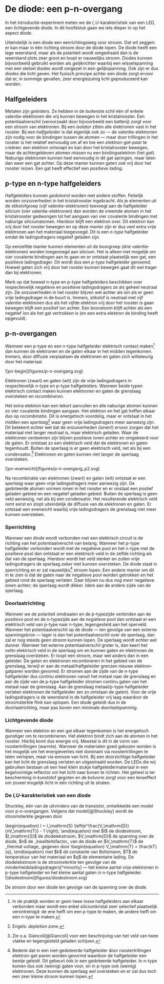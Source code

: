 # De diode: een p-n-overgang

In het introductie-experiment meten we de $I,U$-karakteristiek van een LED, een lichtgevende diode. In dit hoofdstuk gaan we iets dieper in op het aspect _diode_.

Uiteindelijk is een diode een eenrichtingsweg voor stroom. Dat wil zeggen: er kan maar in één richting stroom door de diode lopen. De diode heeft een lage weerstand, maar als de polariteit wordt omgedraaid dan is de weerstand plots zeer groot en loopt er nauwelijks stroom. Diodes kunnen bijvoorbeeld gebruikt worden als _gelijkrichter_ waarbij een wisselspanning met een stelsel diodes wordt omgezet in een gelijkspanning. Ook zijn er dus diodes die licht geven. Het fysisch principe achter een diode zorgt ervoor dat er, in sommige gevallen, zeer energiezuinig licht geproduceerd kan worden.


## Halfgeleiders

Metalen zijn _geleiders_. Ze hebben in de buitenste schil één of enkele valentie-elektronen die vrij kunnen bewegen in het kristalrooster. Een potentiaalverschil (veroorzaakt door bijvoorbeeld een batterij) zorgt voor een stroom van elektronen. Bij een _isolator_ zitten alle elektronen vast in het rooster. Bij een _halfgeleider_ is dat eigenlijk ook zo &mdash; de valentie-elektronen zijn nodig voor de bindingen tussen de atomen &mdash; maar door trillingen in het rooster is het relatief eenvoudig om af en toe een _elektron-gat-paar_ te creëren: een elektron ontsnapt en kan door het kristalrooster bewegen, maar de achtergebleven atomen missen nu een bindingselektron (het _gat_). Naburige elektronen kunnen heel eenvoudig in dit gat springen, maar laten dan weer een gat achter. Op deze manier kunnen gaten _ook_ vrij door het rooster reizen. Een gat heeft effectief een _positieve lading_.


## p-type en n-type halfgeleiders

Halfgeleiders kunnen _gedoteerd_ worden met andere stoffen. Feitelijk worden onzuiverheden in het kristalrooster ingebracht. Als je elementen uit de stikstofgroep (vijf valentie-elektronen) toevoegt aan de halfgeleider silicium (vier valentie-elektronen) dan worden de vreemde atomen in het kristalrooster gedwongen tot het aangaan van vier covalente bindingen met naburige siliciumatomen. Hierdoor blijft een elektron over. Dit elektron kan vrij door het rooster bewegen en op deze manier zijn er dus veel extra vrije elektronen aan het materiaal toegevoegd. Dit is een _n-type_ halfgeleider omdat de ladingsdragers negatief geladen zijn.

Op eenzelfde manier kunnen elementen uit de boorgroep (drie valentie-elektronen) worden toegevoegd aan silicium. Het is alleen niet mogelijk om vier covalente bindingen aan te gaan en er ontstaat plaatselijk een gat, een positieve ladingsdrager. Dit wordt dus een _p-type_ halfgeleider genoemd. Hoewel gaten zich vrij door het rooster kunnen bewegen gaat dit wel trager dan bij elektronen.

Merk op dat hoewel n-type en p-type halfgeleiders beschikken over respectievelijk negatieve en positieve ladingsdragers ze als geheel neutraal zijn. De onzuiverheden in het rooster blijven wel achter als ion als er geen vrije ladingsdrager in de buurt is. Immers, stikstof is neutraal met vijf valentie-elektronen dus als het vijfde elektron vrij door het rooster is gaan bewegen blijft een positief ion achter. Een booratoom blijft achter als een negatief ion als het gat vertrokken is (en een extra elektron de binding heeft opgevuld).


## p-n-overgangen

Wanneer een p-type en een n-type halfgeleider elektrisch contact maken[^halfgeleiders] dan kunnen de elektronen en de gaten elkaar in het midden tegenkomen. Immers, door diffusie verplaatsen de elektronen en gaten zich willekeurig door het materiaal.

 [^halfgeleiders]: In de praktijk worden er geen twee losse halfgeleiders aan elkaar verbonden maar wordt een enkel siliciumkristal zeer selectief plaatselijk verontreinigd: de ene helft om een p-type te maken, de andere helft om een n-type te maken.

<div id="fig:pn-begin"></div>
![pn-begin](figures/p-n-overgang.svg)

Elektronen (zwart) en gaten (wit) zijn de vrije ladingsdragers in respectievelijk n-type en p-type halfgeleiders. Wanneer beide typen elektrisch contact maken kunnen elektronen en gaten de grenslaag oversteken en _recombineren_.

Het extra elektron kan een tekort aanvullen en alle naburige atomen kunnen zo vier covalente bindingen aangaan. Het elektron en het gat heffen elkaar dus op _recombinatie_. Dit is energetisch voordelig, maar er ontstaat in het midden een _sperlaag_[^depletion] waar geen vrije ladingsdragers meer aanwezig zijn. Dit betekent echter wel dat de onzuiverheden (ionen!) ervoor zorgen dat het materiaal niet langer neutraal is, maar elektrisch geladen. Waar de elektronen verdwenen zijn blijven positieve ionen achter en omgekeerd voor de gaten. Er ontstaat zo een elektrisch veld dat de elektronen en gaten tegenhoudt. Buiten de sperlaag is er geen elektrisch veld, net als bij een condensator.[^veld] Elektronen en gaten kunnen niet langer de sperlaag oversteken.

[^depletion]: Engels: _depletion zone_.
[^veld]: Zie o.a. Giancoli[@Giancoli] voor een beschrijving van het veld van twee vlakke en tegengesteld geladen schijven.

<div id="fig:pn-evenwicht"></div>
![pn-evenwicht](figures/p-n-overgang_p2.svg)

Na recombinatie van elektronen (zwart) en gaten (wit) ontstaat er een _sperlaag_ waar geen vrije ladingsdragers meer aanwezig zijn. De gedoteerde atomen vormen ionen in het rooster en er onstaat een postief geladen gebied en een negatief geladen gebied. Buiten de sperlaag is geen veld aanwezig, net als bij een condensator. Het resulterende elektrisch veld remt eerst en stopt uiteindelijk de diffusie van de elektronen en gaten. Er ontstaat een evenwicht waarbij vrije ladingsdragers de grenslaag niet meer kunnen oversteken.

### Sperrichting

Wanneer een diode wordt verbonden met een elektrisch circuit is de richting van het potentiaalverschil van belang. Wanneer het p-type halfgeleider verbonden wordt met de negatieve pool en het n-type met de positieve pool dan ontstaat er een elektrisch veld in de zelfde richting als dat van de sperlaag. Hierdoor wordt het veld sterker en zullen vrije ladingsdragers de sperlaag _zeker_ niet kunnen oversteken. De diode staat in sperrichting en er zal nauwelijks[^roostertrillingen] stroom lopen. Een andere manier om dit in te zien is dat de gaten naar de negatieve pool worden getrokken en het gebied rond de sperlaag verlaten. Daar blijven nu dus _nog meer_ negatieve ionen achter; de sperlaag wordt dikker. Idem aan de andere zijde van de sperlaag.

[^roostertrillingen]: Bedenk dat in een niet-gedoteerde halfgeleider door roostertrillingen elektron-gat-paren worden gevormd waardoor de halfgeleider een beetje geleidt. Dit gebeurt óók in een gedoteerde halfgeleider. In n-type komen dus ook (weinig) gaten voor, en in p-type ook (weinig) elektronen. Deze kunnen de sperlaag _wel_ oversteken en er zal dus toch een zeer kleine stroom kunnen lopen.


### Doorlaatrichting

Wanneer we de polariteit omdraaien en de p-typezijde verbinden aan de _positieve_ pool en de n-typezijde aan de _negatieve_ pool dan ontstaat er een elektrisch veld van p-type naar n-type, tegengesteld aan het sperveld. Wanneer het potentiaalverschil op de diode &mdash; ten gevolge van een externe spanningsbron &mdash; lager is dan het potentiaalverschil over de sperlaag, dan zal er nog steeds geen stroom kunnen lopen. De sperlaag wordt echter wel dunner. Wanneer het externe potentiaalverschil groter is, dan keert het _netto_ elektrisch veld in de sperlaag om en kunnen gaten en elektronen de grenslaag oversteken. Er loopt een stroom, maar wel anders dan in een geleider. De gaten en elektronen recombineren in het gebied van de grenslaag, terwijl er aan de metaal/halfgeleider grenzen nieuwe elektron-gatparen worden gevormd. Er stromen aan de zijde van de n-type halfgeleider dus continu elektronen vanuit het metaal naar de grenslaag en aan de zijde van de p-type halfgeleider stromen continu gaten van het metaal naar de grenslaag. Aan de grenslaag metaal/p-type halfgeleider verlaten elektronen de halfgeleider (en zo ontstaan de gaten). Voor de vrije ladingsdragers is de weerstand in de halfgeleider vrij laag waardoor de stroomsterkte flink kan oplopen. Een diode geleidt dus in de doorlaatrichting, maar pas boven een minimale _doorlaatspanning_.


### Lichtgevende diode

Wanneer een elektron en een gat elkaar tegenkomen is het energetisch gunstiger om te recombineren. Het elektron bindt zich aan de atomen in het rooster. Hierbij komt dus energie vrij. Meestal is dit in de vorm van roostertrillingen (warmte). Wanneer de materialen goed gekozen worden is het mogelijk om het energieverlies niet dominant via roostertrillingen te laten verlopen, maar via emissie van licht. Bij een doorzichtige halfgeleider kan het licht de grenslaag verlaten en uitgestraald worden. De LEDs die wij gebruiken bestaan uit een heel klein stukje halfgeleidermateriaal in een kegelvormige reflector om het licht naar boven te richten. Het geheel is ter bescherming in kunststof gegoten en de bolvorm zorgt voor een lenseffect om zoveel mogelijk licht in één richting uit te stralen.


### De _I,U_-karakteristiek van een diode

Shockley, één van de uitvinders van de transistor, ontwikkelde een model voor p-n-overgangen. Volgens dat model[@Shockley] wordt de stroomsterkte gegeven door

<div id="eq:Shockley"></div>
\begin{equation}
  I = I_\mathrm{S} \left(e^\frac{V_\mathrm{D}}{nV_\mathrm{T}} - 1 \right),
\end{equation}
met $I$ de diodestroom, $I_\mathrm{S}$ de diodelekstroom, $V_\mathrm{D}$ de spanning over de diode, $n$ de _kwaliteitsfactor_ van de diode en $V_\mathrm{T}$ de _thermal voltage_ gegeven door
\begin{equation}
  V_\mathrm{T} = \frac{kT}{q},
\end{equation}
met $k$ de constante van Boltzmann, $T$ de temperatuur van het materiaal en $q$ de elementaire lading. De diodelekstroom is de stroomsterkte ten gevolge van de minderheidsladingsdragers[^minority] &mdash; het kleine aantal vrije elektronen in p-type halfgeleider en het kleine aantal gaten in n-type halfgeleider.

[^minority]: Engels: _minority charge carriers._ 

<div id="fig:diodestroom"></div>
![diodestroom](figures/diodestroom.svg)

De stroom door een diode ten gevolge van de spanning over de diode.